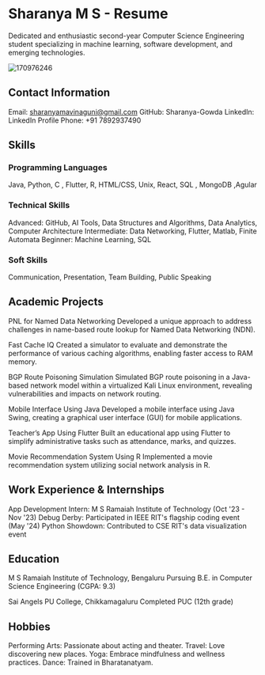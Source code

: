 # Sharanya M S - Resume

Dedicated and enthusiastic second-year Computer Science Engineering student specializing in machine learning, software development, and emerging technologies.

![170976246](https://github.com/user-attachments/assets/6f7b8aa2-5a7a-456a-8a6a-54b9068a022a)


## Contact Information

Email: sharanyamavinaguni@gmail.com
GitHub: Sharanya-Gowda
LinkedIn: LinkedIn Profile
Phone: +91 7892937490
## Skills

### Programming Languages

Java, Python, C , Flutter, R, HTML/CSS, Unix, React, SQL , MongoDB ,Agular 

### Technical Skills

Advanced: GitHub, AI Tools, Data Structures and Algorithms, Data Analytics, Computer Architecture
Intermediate: Data Networking, Flutter, Matlab, Finite Automata
Beginner: Machine Learning, SQL
### Soft Skills

Communication, Presentation, Team Building, Public Speaking
## Academic Projects

PNL for Named Data Networking
Developed a unique approach to address challenges in name-based route lookup for Named Data Networking (NDN).

Fast Cache IQ
Created a simulator to evaluate and demonstrate the performance of various caching algorithms, enabling faster access to RAM memory.

BGP Route Poisoning Simulation
Simulated BGP route poisoning in a Java-based network model within a virtualized Kali Linux environment, revealing vulnerabilities and impacts on network routing.

Mobile Interface Using Java
Developed a mobile interface using Java Swing, creating a graphical user interface (GUI) for mobile applications.

Teacher’s App Using Flutter
Built an educational app using Flutter to simplify administrative tasks such as attendance, marks, and quizzes.

Movie Recommendation System Using R
Implemented a movie recommendation system utilizing social network analysis in R.

## Work Experience & Internships

App Development Intern: M S Ramaiah Institute of Technology (Oct '23 - Nov '23)
Debug Derby: Participated in IEEE RIT's flagship coding event (May '24)
Python Showdown: Contributed to CSE RIT's data visualization event
## Education

M S Ramaiah Institute of Technology, Bengaluru
Pursuing B.E. in Computer Science Engineering (CGPA: 9.3)

Sai Angels PU College, Chikkamagaluru
Completed PUC (12th grade)

## Hobbies

Performing Arts:
Passionate about acting and theater.
Travel: 
Love discovering new places.
Yoga: 
Embrace mindfulness and wellness practices.
Dance: 
Trained in Bharatanatyam.

